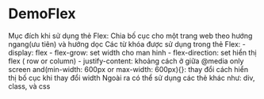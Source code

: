 # DemoFlex
Mục đích khi sử dụng thẻ Flex: Chia bố cục cho một trang web theo hướng ngang(ưu tiên) và hướng dọc
Các từ khóa được sử dụng trong thẻ Flex: - display: flex
                                         - flex-grow: set width cho man hinh
                                         - flex-direction: set hiển thị flex ( row or column)
                                         - justify-content: khoảng cách ở giữa
                                         @media only screen and(min-width: 600px or max-width: 600px){}: thay đổi cách hiển thị bố cục khi thay đổi width
Ngoài ra có thể sử dụng các thẻ khác như: div, class, và css
                                         
